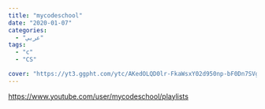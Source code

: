```yaml
---
title: "mycodeschool"
date: "2020-01-07"
categories:
  - "عربي"
tags:
  - "c"
  - "CS"

cover: "https://yt3.ggpht.com/ytc/AKedOLQD0lr-FkaWsxY02d950np-bF0Dn7SVg-eXDbQO=s88-c-k-c0x00ffffff-no-rj"
---
```


https://www.youtube.com/user/mycodeschool/playlists
